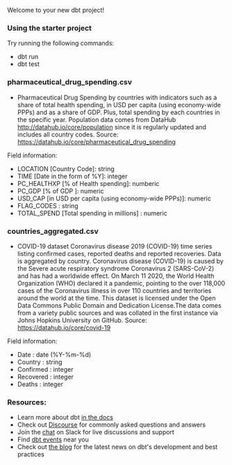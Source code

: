 Welcome to your new dbt project!

### Using the starter project

Try running the following commands:
- dbt run
- dbt test

### pharmaceutical_drug_spending.csv
- Pharmaceutical Drug Spending by countries with indicators such as a share of total health spending, in USD per capita (using economy-wide PPPs) and as a share of GDP. Plus, total spending by each countries in the specific year. Population data comes from DataHub http://datahub.io/core/population since it is regularly updated and includes all country codes.
Source: https://datahub.io/core/pharmaceutical_drug_spending

Field information:
- LOCATION [Country Code]: string 
- TIME [Date in the form of %Y]: integer
- PC_HEALTHXP [% of Health spending]: numberic 
- PC_GDP [% of GDP ]: numeric
- USD_CAP [in USD per capita (using economy-wide PPPs)]: numeric
- FLAG_CODES : string
- TOTAL_SPEND [Total spending in millions] : numeric

### countries_aggregated.csv
- COVID-19 dataset Coronavirus disease 2019 (COVID-19) time series listing confirmed cases, reported deaths and reported recoveries. Data is aggregated by country. Coronavirus disease (COVID-19) is caused by the Severe acute respiratory syndrome Coronavirus 2 (SARS-CoV-2) and has had a worldwide effect. On March 11 2020, the World Health Organization (WHO) declared it a pandemic, pointing to the over 118,000 cases of the Coronavirus illness in over 110 countries and territories around the world at the time.
This dataset is licensed under the Open Data Commons Public Domain and Dedication License.The data comes from a variety public sources and was collated in the first instance via Johns Hopkins University on GitHub.
Source: https://datahub.io/core/covid-19

Field information:
- Date : date (%Y-%m-%d) 
- Country : string  
- Confirmed : integer
- Recovered : integer 
- Deaths : integer 

### Resources:
- Learn more about dbt [in the docs](https://docs.getdbt.com/docs/introduction)
- Check out [Discourse](https://discourse.getdbt.com/) for commonly asked questions and answers
- Join the [chat](https://community.getdbt.com/) on Slack for live discussions and support
- Find [dbt events](https://events.getdbt.com) near you
- Check out [the blog](https://blog.getdbt.com/) for the latest news on dbt's development and best practices
